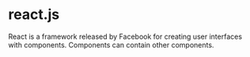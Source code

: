 # react.js

React is a framework released by Facebook for creating user interfaces with components. Components can contain other components.
